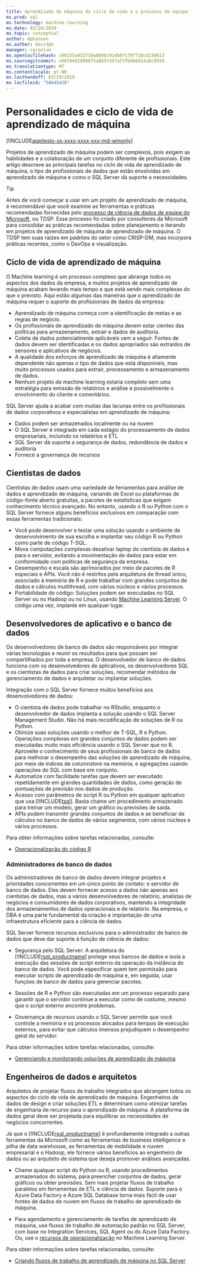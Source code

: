 ```yaml
---
title: Aprendizado de máquina do ciclo de vida e o processo de equipe - serviços de aprendizado de máquina do SQL Server
ms.prod: sql
ms.technology: machine-learning
ms.date: 03/29/2019
ms.topic: conceptual
author: dphansen
ms.author: davidph
manager: cgronlun
ms.openlocfilehash: c06155a433718a068bc914b071f0f738cd236613
ms.sourcegitcommit: c60784d1099875a865fd37af2fb9b0414a8c9550
ms.translationtype: MT
ms.contentlocale: pt-BR
ms.lasthandoff: 03/29/2019
ms.locfileid: "58645428"
---
```

# <a name="machine-learning-lifecycle-and-personas"></a>Personalidades e ciclo de vida de aprendizado de máquina
[!INCLUDE[appliesto-ss-xxxx-xxxx-xxx-md-winonly](../../includes/appliesto-ss-xxxx-xxxx-xxx-md-winonly.md)]

Projetos de aprendizado de máquina podem ser complexos, pois exigem as habilidades e a colaboração de um conjunto diferente de profissionais. Este artigo descreve as principais tarefas no ciclo de vida de aprendizado de máquina, o tipo de profissionais de dados que estão envolvidas em aprendizado de máquina e como o SQL Server dá suporte a necessidades.

> [!TIP]
> 
> Antes de você começar a usar em um projeto de aprendizado de máquina, é recomendável que você examine as ferramentas e práticas recomendadas fornecidas pelo [processo de ciência de dados de equipe do Microsoft](https://docs.microsoft.com/azure/machine-learning/team-data-science-process/overview), ou TDSP. Esse processo foi criado por consultores da Microsoft para consolidar as práticas recomendadas sobre planejamento e iterando em projetos de aprendizado de máquina de aprendizado de máquina. O TDSP tem suas raízes em padrões do setor como CRISP-DM, mas incorpora práticas recentes, como o DevOps e visualização.

## <a name="machine-learning-life-cycle"></a>Ciclo de vida de aprendizado de máquina

O Machine learning é um processo complexo que abrange todos os aspectos dos dados da empresa, e muitos projetos de aprendizado de máquina acabam levando mais tempo e que está sendo mais complexas do que o previsto. Aqui estão algumas das maneiras que o aprendizado de máquina requer o suporte de profissionais de dados da empresa:

+ Aprendizado de máquina começa com a identificação de metas e as regras de negócio.
+ Os profissionais de aprendizado de máquina devem estar cientes das políticas para armazenamento, extrair e dados de auditoria.
+ Coleta de dados potencialmente aplicáveis vem a seguir.  Fontes de dados devem ser identificadas e os dados apropriados são extraídos de sensores e aplicativos de negócios. 
+ A qualidade dos esforços de aprendizado de máquina é altamente dependente não apenas o tipo de dados que está disponíveis, mas muito processos usados para extrair, processamento e armazenamento de dados. 
+ Nenhum projeto de machine learning estaria completo sem uma estratégia para emissão de relatórios e análise e possivelmente o envolvimento do cliente e comentários.

SQL Server ajuda a acabar com muitas das lacunas entre os profissionais de dados corporativos e especialistas em aprendizado de máquina:

+ Dados podem ser armazenados localmente ou na nuvem
+ O SQL Server é integrado em cada estágio do processamento de dados empresariais, incluindo os relatórios e ETL
+ SQL Server dá suporte a segurança de dados, redundância de dados e auditoria
+ Fornece a governança de recursos

## <a name="data-scientists"></a>Cientistas de dados

Cientistas de dados usam uma variedade de ferramentas para análise de dados e aprendizado de máquina, variando de Excel ou plataformas de código-fonte aberto gratuitas, a pacotes de estatísticas que exigem conhecimento técnico avançado. No entanto, usando o R ou Python com o SQL Server fornece alguns benefícios exclusivos em comparação com essas ferramentas tradicionais:

+ Você pode desenvolver e testar uma solução usando o ambiente de desenvolvimento de sua escolha e implantar seu código R ou Python como parte de código T-SQL.
+ Mova computações complexas desativar laptop do cientista de dados e para o servidor, evitando a movimentação de dados para estar em conformidade com políticas de segurança da empresa.
+ Desempenho e escala são aprimorados por meio de pacotes de R especiais e APIs. Você não é restritos pela arquitetura de thread único, associado à memória de R e pode trabalhar com grandes conjuntos de dados e cálculos multithread, com vários núcleos e vários processos.
+ Portabilidade do código: Soluções podem ser executadas no SQL Server ou no Hadoop ou no Linux, usando [Machine Learning Server](https://docs.microsoft.com/machine-learning-server/what-is-machine-learning-server). O código uma vez, implante em qualquer lugar.

## <a name="application-and-database-developers"></a>Desenvolvedores de aplicativo e o banco de dados

Os desenvolvedores de banco de dados são responsáveis por integrar várias tecnologias e reunir os resultados para que possam ser compartilhados por toda a empresa. O desenvolvedor de banco de dados funciona com os desenvolvedores de aplicativos, os desenvolvedores SQL e os cientistas de dados para criar soluções, recomendar métodos de gerenciamento de dados e arquitetar ou implantar soluções.

Integração com o SQL Server fornece muitos benefícios aos desenvolvedores de dados:

+ O cientista de dados pode trabalhar no RStudio, enquanto o desenvolvedor de dados implanta a solução usando o SQL Server Management Studio. Não há mais recodificação de soluções de R ou Python.
+ Otimize suas soluções usando o melhor de T-SQL, R e Python. Operações complexas em grandes conjuntos de dados podem ser executadas muito mais eficiência usando o SQL Server que no R. Aproveite o conhecimento de seus profissionais de banco de dados para melhorar o desempenho das soluções de aprendizado de máquina, por meio de índices de columnstore na memória, e agregações usando operações do SQL com base em conjunto. 
+ Automatize com facilidade tarefas que devem ser executado repetidamente em grandes quantidades de dados, como geração de pontuações de previsão nos dados de produção. 
+ Acesso com parâmetros de script R ou Python em qualquer aplicativo que usa [!INCLUDE[tsql](../../includes/tsql-md.md)]. Basta chame um procedimento armazenado para treinar um modelo, gerar um gráfico ou previsões de saída.
+ APIs podem transmitir grandes conjuntos de dados e se beneficiar de cálculos no banco de dados de vários segmentos, com vários núcleos e vários processos.

Para obter informações sobre tarefas relacionadas, consulte:
+ [Operacionalização do código R](../../advanced-analytics/r/operationalizing-your-r-code.md)

### <a name="database-administrators"></a>Administradores de banco de dados

Os administradores de banco de dados devem integrar projetos e prioridades concorrentes em um único ponto de contato: o servidor de banco de dados. Eles devem fornecer acesso a dados não apenas aos cientistas de dados, mas a vários desenvolvedores de relatório, analistas de negócios e consumidores de dados corporativos, mantendo a integridade dos armazenamentos de dados operacionais e de relatório. Na empresa, o DBA é uma parte fundamental da criação e implantação de uma infraestrutura eficiente para a ciência de dados. 

SQL Server fornece recursos exclusivos para o administrador de banco de dados que deve dar suporte à função de ciência de dados:

+ Segurança pelo SQL Server: A arquitetura do [!INCLUDE[rsql_productname](../../includes/rsql-productname-md.md)] protege seus bancos de dados e isola a execução das sessões de script externo da operação da instância do banco de dados. Você pode especificar quem tem permissão para executar scripts de aprendizado de máquina e, em seguida, usar funções de banco de dados para gerenciar pacotes.

+ Sessões de R e Python são executadas em um processo separado para garantir que o servidor continue a executar como de costume, mesmo que o script externo encontre problemas.

+ Governança de recursos usando o SQL Server permite que você controle a memória e os processos alocados para tempos de execução externos, para evitar que cálculos imensos prejudiquem o desempenho geral do servidor.

Para obter informações sobre tarefas relacionadas, consulte:
+ [Gerenciando e monitorando soluções de aprendizado de máquina](../../advanced-analytics/r/managing-and-monitoring-r-solutions.md)

## <a name="architects-and-data-engineers"></a>Engenheiros de dados e arquitetos

Arquitetos de projetar fluxos de trabalho integrados que abrangem todos os aspectos do ciclo de vida de aprendizado de máquina. Engenheiros de dados de design e criar soluções ETL e determinam como otimizar tarefas de engenharia de recurso para o aprendizado de máquina. A plataforma de dados geral deve ser projetada para equilibrar as necessidades de negócios concorrentes.

Já que o [!INCLUDE[rsql_productname](../../includes/rsql-productname-md.md)] é profundamente integrado a outras ferramentas da Microsoft como as ferramentas de business intelligence e pilha de data warehouse, as ferramentas de mobilidade e nuvem empresarial e o Hadoop, ele fornece vários benefícios ao engenheiro de dados ou ao arquiteto de sistema que deseja promover análises avançadas.

+ Chame qualquer script do Python ou R, usando procedimentos armazenados do sistema, para preencher conjuntos de dados, gerar gráficos ou obter previsões. Sem mais projetar fluxos de trabalho paralelos em ferramentas de ETL e ciência de dados. Suporte para o Azure Data Factory e Azure SQL Database torna mais fácil de usar fontes de dados de nuvem em fluxos de trabalho de aprendizado de máquina.

+ Para agendamento e gerenciamento de tarefas de aprendizado de máquina, use fluxos de trabalho de automação padrão no SQL Server, com base no Integration Services, SQL Agent ou do Azure Data Factory. Ou, use o [recursos de operacionalização](https://docs.microsoft.com/machine-learning-server/operationalize/how-to-deploy-web-service-publish-manage-in-r) no Machine Learning Server.

Para obter informações sobre tarefas relacionadas, consulte:

+ [Criando fluxos de trabalho de aprendizado de máquina no SQL Server](../../advanced-analytics/r/creating-workflows-that-use-r-in-sql-server.md)

